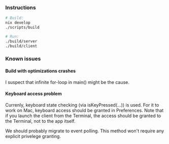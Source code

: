 ### Instructions

```sh
# Build:
nix develop
./scripts/build

# Run:
./build/server
./build/client
```

### Known issues

#### Build with optimizations crashes

I suspect that infinite for-loop in main() might be the cause.

#### Keyboard access problem

Currenly, keyboard state checking (via isKeyPressed(...)) is used.
For it to work on Mac, keyboard access should be granted in Preferences.
Note that if you launch the client from the Terminal,
the access should be granted to the Terminal, not to the app itself.

We should probably migrate to event polling.
This method won't require any explicit privelege granting.
